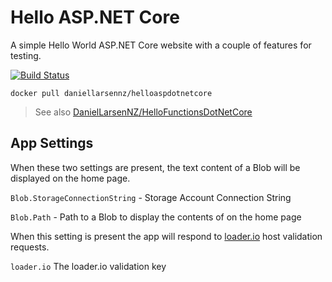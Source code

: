# Hello ASP.NET Core

A simple Hello World ASP.NET Core website with a couple of features for testing.

[![Build Status](https://daniellarsennz.visualstudio.com/HelloAspDotNetCore/_apis/build/status/DanielLarsenNZ.HelloAspDotNetCore?branchName=master)](https://daniellarsennz.visualstudio.com/HelloAspDotNetCore/_build/latest?definitionId=10&branchName=master)

    docker pull daniellarsennz/helloaspdotnetcore

> See also [DanielLarsenNZ/HelloFunctionsDotNetCore](https://github.com/DanielLarsenNZ/HelloFunctionsDotNetCore)

## App Settings

When these two settings are present, the text content of a Blob will be displayed on the home page.

`Blob.StorageConnectionString` - Storage Account Connection String

`Blob.Path` - Path to a Blob to display the contents of on the home page

When this setting is present the app will respond to [loader.io](https://loader.io) host validation requests.

`loader.io` The loader.io validation key
